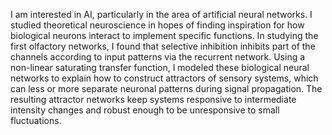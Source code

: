 I am interested in AI, particularly in the area of artificial neural networks. I studied theoretical neuroscience in hopes of finding inspiration for how biological neurons interact to implement specific functions. In studying the first olfactory networks, I found that selective inhibition inhibits part of the channels according to input patterns via the recurrent network. Using a non-linear saturating transfer function, I modeled these biological neural networks to explain how to construct attractors of sensory systems, which can less or more separate neuronal patterns during signal propagation. The resulting attractor networks keep systems responsive to intermediate intensity changes and robust enough to be unresponsive to small fluctuations.


<!--
**Wen-ChuangChou/Wen-ChuangChou** is a ✨ _special_ ✨ repository because its `README.md` (this file) appears on your GitHub profile.

Here are some ideas to get you started:

- 🔭 I’m currently working on ...
- 🌱 I’m currently learning ...
- 👯 I’m looking to collaborate on ...
- 🤔 I’m looking for help with ...
- 💬 Ask me about ...
- 📫 How to reach me: ...
- 😄 Pronouns: ...
- ⚡ Fun fact: ...
-->
